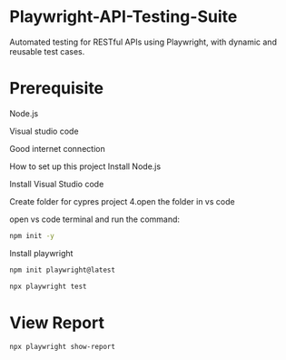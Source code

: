 # Playwright-API-Testing-Suite
Automated testing for RESTful APIs using Playwright, with dynamic and reusable test cases.

# Prerequisite
Node.js

Visual studio code

Good internet connection

How to set up this project
Install Node.js

Install Visual Studio code

Create folder for cypres project 4.open the folder in vs code

open vs code terminal and run the command:

```bash
npm init -y
```

Install playwright


```bash
npm init playwright@latest
```
```bash
npx playwright test
```

# View Report

```bash
npx playwright show-report
```

